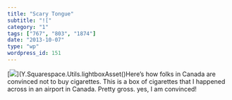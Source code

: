 ```yaml
---
title: "Scary Tongue"
subtitle: "!["
category: "1"
tags: ["767", "803", "1874"]
date: "2013-10-07"
type: "wp"
wordpress_id: 151
---
```

[![](https://i0.wp.com/salas.com/wp-content/uploads/2013/10/55402-12439792-23650414-thumbnail.jpg?w=584&ssl=1)](Y.Squarespace.Utils.lightboxAsset()Here’s how folks in Canada are convinced not to buy cigarettes. This is a box of cigarettes that I happened across in an airport in Canada. Pretty gross. yes, I am convinced!